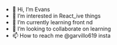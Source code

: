 - 👋 Hi, I’m Evans
- 👀 I’m interested in React_ive things
- 🌱 I’m currently learning front nd
- 💞️ I’m looking to collaborate on learning
- 📫 How to reach me @garvillo619 insta

<!---
Garv-619/Garv-619 is a ✨ special ✨ repository because its `README.md` (this file) appears on your GitHub profile.
You can click the Preview link to take a look at your changes.
--->
